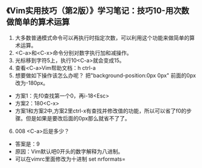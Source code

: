 ## 《Vim实用技巧（第2版）》学习笔记：技巧10-用次数做简单的算术运算
1. 大多数普通模式命令可以再执行时指定次数，可以利用这个功能来做简单的算术运算。
2. \<C-a\>和\<C-x\>命令分别对数字执行加和减操作。
3. 光标移到字符5上，执行10\<C-a\>就会变成15。
4. 查看<C-a\>Vim帮助文档：h ctrl-a
5. 想要做如下操作该怎么办呢？ 把"background-position:0px 0px" 前面的0px改为-180px。
  - 方案1：先f0查找第一个0，再i-18\<Esc\>
  - 方案2：180\<C-x\>
  - 方案1和方案2中,方案2里ctrl-x有查找并修改值的功能，所以可以省了f0的步骤。但是如果是要改后面的0px那么就省不了了。

6. 008 <C-a\>后是多少？
  - 答案是：9
  - 原因：Vim默认吧0开头的数字解释为八进制。
  - 可以在vimrc里面修改为十进制 set nrformats=
